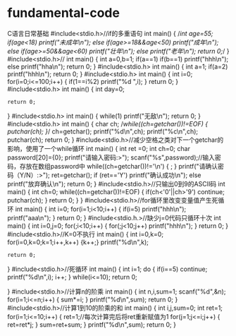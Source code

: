 # fundamental-code
C语言日常基础
#include<stdio.h>//if的多重语句
int main()
{
	/*int age=55;
	if(age<18) printf("未成年\n");
	else if(age>=18&&age<50) printf("成年\n");
	else if(age>=50&&age<60) printf("壮年\n");
	else  printf("老年\n");
	return 0;*/
}
#include<stdio.h>//
int main()
{
	int a=0,b=1;
	if(a==1)
	if(b==1) printf("hhh\n");
	else
		printf("hha\n");
	return 0;
}
#include<stdio.h>
int main()
{
	int a=1;
	if(a=2) printf("hhh\n");
	return 0;
}
#include<stdio.h>
int main()
{
	int i=0;
	for(i=0;i<=100;i++)
	{
		if(1==i%2) printf("%d ",i);
	}
	return 0; 
}
#include<stdio.h>
int main()
{
	int day=0;

	return 0;
}
#include<stdio.h>
int main()
{
	while(1)
		printf("无敌\n");
	return 0;
}
#include<stdio.h>
int main()
{
    char ch;
	/*while((ch=getchar())!=EOF)
	{	putchar(ch);
	}*/
	ch=getchar();
	printf("%d\n",ch);
	printf("%c\n",ch);
	putchar(ch);
	return 0;
}
#include<stdio.h>//减少空格之类对下一个getchar的影响，使用了一个while循环
int main()
{
	int ret =0;
	int ch=0;
	char password[20]={0};
	printf("请输入密码:>");
	scanf("%s",password);//输入密码，存放在数组password中
	while((ch=getchar())!='\n')
	{
		;
	}
	printf("请确认密码（Y/N）:>");
	ret=getchar();
	if (ret=='Y') printf("确认成功\n");
	else printf("放弃确认\n");
    return 0;
}
#include<stdio.h>//只输出0到9的ASCII码
int main()
{
	int ch=0;
	while((ch=getchar())!=EOF)
	{
		if(ch<'0'||ch>'9')
			continue;
		putchar(ch);
	}
	return 0;
}
}
#include<stdio.h>//for循环里改变变量值产生死循环
int main()
{
	int i=0;
	for(i=1;i<10;i++)
	{
		if(i=5)
			printf("hhh\n");
		printf("aaa\n");
	}
	return 0;
}
#include<stdio.h.>//缺少j=0代码只循环十次
int main()
{
	int i=0,j=0;
	for(;i<10;i++)
	{
		for(;j<10;j++)
			printf("hhh\n");
	}
	return 0;
}
#include<stdio.h>//K=0不执行
int main()
{
	int i=0,k=0;
	for(i=0,k=0;k=1;i++,k++)
	{k++;}
	printf("%d\n",k);
	
	return 0;
}
#include<stdio.h>//死循环
int main()
{
	int i=1;
	do
	{
		if(i==5) continue;
		printf("%d\n",i);
		i++;
	}
	while(i<=10);
		return 0;

}
#include<stdio.h>//计算n的阶乘
int main()
{
	int n,i,sum=1;
	scanf("%d",&n);
	for(i=1;i<=n;i++)
	{
		sum*=i;
	}
	printf("%d\n",sum);
	return 0;
}
#include<stdio.h>//计算1到10的阶乘的和
int main()
{
	int i,j,sum=0;
	int ret=1;
	for(i=1;i<=10;i++)
	{
		ret=1;//每次计算完后将ret重新赋值为1
		for(j=1;j<=i;j++)
		{
			ret=ret*j;
		}
		sum=ret+sum;
	}
	printf("%d\n",sum);
	return 0;
}
